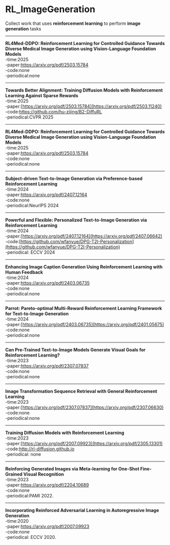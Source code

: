 # RL_ImageGeneration
Collect work that uses **reinforcement learning** to perform  **image generation** tasks
*********************************************************************************************************
**RL4Med-DDPO: Reinforcement Learning for Controlled Guidance Towards Diverse Medical Image Generation using Vision-Language Foundation Models**
  <br>-time:2025
  <br>-paper:https://arxiv.org/pdf/2503.15784
  <br>-code:none
  <br>-periodical:none
*********************************************************************************************************
**Towards Better Alignment: Training Diffusion Models with Reinforcement Learning Against Sparse Rewards**
  <br>-time:2025
  <br>-paper:[https://arxiv.org/pdf/2503.15784](https://arxiv.org/pdf/2503.11240)
  <br>-code:https://github.com/hu-zijing/B2-DiffuRL
  <br>-periodical:CVPR 2025
************************************************************************************************************************************
**RL4Med-DDPO: Reinforcement Learning for Controlled Guidance Towards Diverse Medical Image Generation using Vision-Language Foundation Models**
  <br>-time:2025
  <br>-paper:https://arxiv.org/pdf/2503.15784
  <br>-code:none
  <br>-periodical:none
************************************************************************************************************************************
**Subject-driven Text-to-Image Generation via Preference-based Reinforcement Learning**
  <br>-time:2024
  <br>-paper:https://arxiv.org/pdf/2407.12164
  <br>-code:none
  <br>-periodical:NeurIPS 2024
************************************************************************************************************************************
**Powerful and Flexible: Personalized Text-to-Image Generation via Reinforcement Learning**
  <br>-time:2024
  <br>-paper:[https://arxiv.org/pdf/2407.12164](https://arxiv.org/pdf/2407.06642)
  <br>-code:[https://github.com/wfanyue/DPG-T2I-Personalization](https://github.com/wfanyue/DPG-T2I-Personalization)
  <br>-periodical: ECCV 2024
************************************************************************************************************************************
**Enhancing Image Caption Generation Using Reinforcement Learning with Human Feedback**
    <br>-time:2024
    <br>-paper:https://arxiv.org/pdf/2403.06735
    <br>-code:none
    <br>-periodical:none
************************************************************************************************************************************
**Parrot: Pareto-optimal Multi-Reward Reinforcement Learning Framework for Text-to-Image Generation**
    <br>-time:2024
    <br>-paper:[https://arxiv.org/pdf/2403.06735](https://arxiv.org/pdf/2401.05675)
    <br>-code:none
    <br>-periodical:none
************************************************************************************************************************************
**Can Pre-Trained Text-to-Image Models Generate Visual Goals for Reinforcement Learning?**
    <br>-time:2023
    <br>-paper:https://arxiv.org/pdf/2307.07837
    <br>-code:none
    <br>-periodical:none
************************************************************************************************************************************
**Image Transformation Sequence Retrieval with General Reinforcement Learning**
    <br>-time:2023
    <br>-paper:[https://arxiv.org/pdf/2307.07837](https://arxiv.org/pdf/2307.06630)
    <br>-code:none
    <br>-periodical:none
************************************************************************************************************************************
**Training Diffusion Models with Reinforcement Learning**
    <br>-time:2023
    <br>-paper:[https://arxiv.org/pdf/2007.09923](https://arxiv.org/pdf/2305.13301)
    <br>-code:http://rl-diffusion.github.io
    <br>-periodical: none
************************************************************************************************************************************
**Reinforcing Generated Images via Meta-learning for One-Shot Fine-Grained Visual Recognition**
    <br>-time:2023
    <br>-paper:https://arxiv.org/pdf/2204.10689
    <br>-code:none
    <br>-periodical:PAMI 2022.
************************************************************************************************************************************
**Incorporating Reinforced Adversarial Learning in Autoregressive Image Generation**
    <br>-time:2020
    <br>-paper:https://arxiv.org/pdf/2007.09923
    <br>-code:none
    <br>-periodical: ECCV 2020.













    
